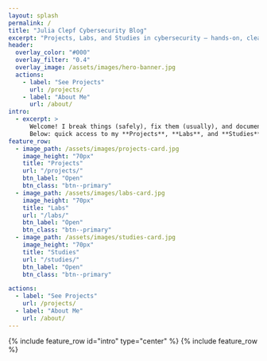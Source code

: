 ```yaml
---
layout: splash
permalink: /
title: "Julia Clepf Cybersecurity Blog"
excerpt: "Projects, Labs, and Studies in cybersecurity — hands-on, clear, and growing weekly."
header:
  overlay_color: "#000"
  overlay_filter: "0.4"
  overlay_image: /assets/images/hero-banner.jpg
  actions:
    - label: "See Projects"
      url: /projects/
    - label: "About Me"
      url: /about/
intro:
  - excerpt: >
      Welcome! I break things (safely), fix them (usually), and document the path.
      Below: quick access to my **Projects**, **Labs**, and **Studies**.
feature_row:
  - image_path: /assets/images/projects-card.jpg
    image_height: "70px"
    title: "Projects"
    url: "/projects/"
    btn_label: "Open"
    btn_class: "btn--primary"
  - image_path: /assets/images/labs-card.jpg
    image_height: "70px"
    title: "Labs"
    url: "/labs/"
    btn_label: "Open"
    btn_class: "btn--primary"
  - image_path: /assets/images/studies-card.jpg
    image_height: "70px"
    title: "Studies"
    url: "/studies/"
    btn_label: "Open"
    btn_class: "btn--primary"

actions:
  - label: "See Projects"
    url: /projects/
  - label: "About Me"
    url: /about/
---
```


{% include feature_row id="intro" type="center" %}
{% include feature_row %}
